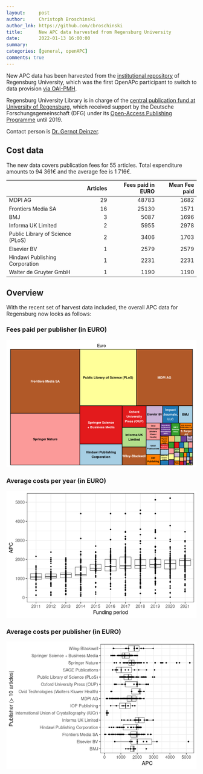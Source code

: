 ```yaml
---
layout:     post
author:     Christoph Broschinski
author_lnk: https://github.com/cbroschinski
title:      New APC data harvested from Regensburg University
date:       2022-01-13 16:00:00
summary:    
categories: [general, openAPC]
comments: true
---
```




New APC data has been harvested from the [institutional repository](https://epub.uni-regensburg.de) of Regensburg University, which was the first OpenAPc participant to switch to data provision [via OAI-PMH](https://openapc.github.io/general/openapc/2017/01/25/regensburg/).

Regensburg University Library is in charge of the [central publication fund at University of Regensburg](http://oa.uni-regensburg.de/), which received support by the Deutsche Forschungsgemeinschaft (DFG) under its [Open-Access Publishing Programme](https://www.dfg.de/en/research_funding/programmes/infrastructure/lis/open_access/infrastructure_funding/index.html#4) until 2019.

Contact person is [Dr. Gernot Deinzer](mailto:gernot.deinzer@bibliothek.uni-regensburg.de).

## Cost data



The new data covers publication fees for 55 articles. Total expenditure amounts to 94 361€ and the average fee is 1 716€.



|                                 | Articles| Fees paid in EURO| Mean Fee paid|
|:--------------------------------|--------:|-----------------:|-------------:|
|MDPI AG                          |       29|             48783|          1682|
|Frontiers Media SA               |       16|             25130|          1571|
|BMJ                              |        3|              5087|          1696|
|Informa UK Limited               |        2|              5955|          2978|
|Public Library of Science (PLoS) |        2|              3406|          1703|
|Elsevier BV                      |        1|              2579|          2579|
|Hindawi Publishing Corporation   |        1|              2231|          2231|
|Walter de Gruyter GmbH           |        1|              1190|          1190|

## Overview

With the recent set of harvest data included, the overall APC data for Regensburg now looks as follows:

### Fees paid per publisher (in EURO)

![plot of chunk tree_regensburg_2022_01_13_full](/figure/tree_regensburg_2022_01_13_full-1.png)

###  Average costs per year (in EURO)

![plot of chunk box_regensburg_2022_01_13_year_full](/figure/box_regensburg_2022_01_13_year_full-1.png)

###  Average costs per publisher (in EURO)

![plot of chunk box_regensburg_2022_01_13_publisher_full](/figure/box_regensburg_2022_01_13_publisher_full-1.png)
